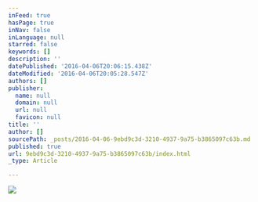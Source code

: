 ```yaml
---
inFeed: true
hasPage: true
inNav: false
inLanguage: null
starred: false
keywords: []
description: ''
datePublished: '2016-04-06T20:06:15.438Z'
dateModified: '2016-04-06T20:05:28.547Z'
authors: []
publisher:
  name: null
  domain: null
  url: null
  favicon: null
title: ''
author: []
sourcePath: _posts/2016-04-06-9ebd9c3d-3210-4937-9a75-b3865097c63b.md
published: true
url: 9ebd9c3d-3210-4937-9a75-b3865097c63b/index.html
_type: Article

---
```

![](https://the-grid-user-content.s3-us-west-2.amazonaws.com/3042da6b-7982-416b-aaf7-43bf0289d2c5.jpg)